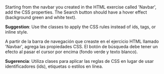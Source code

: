 Starting from the navbar you created in the HTML exercise called 'Navbar', add the CSS properties. The Search button should have a hover effect (background green and white text).

**Suggestion**:
Use the classes to apply the CSS rules instead of ids, tags, or inline style.



A partir de la barra de navegación que creaste en el ejercicio HTML llamado 'Navbar', agrega las propiedades CSS. El botón de búsqueda debe tener un efecto al pasar el cursor por encima (fondo verde y texto blanco).

**Sugerencia**:
Utiliza clases para aplicar las reglas de CSS en lugar de usar identificadores (ids), etiquetas o estilos en línea.